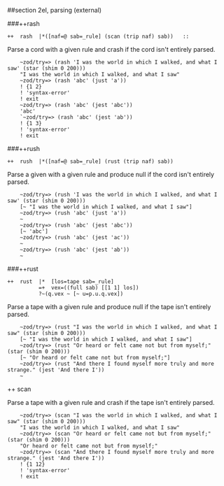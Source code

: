 ##section 2eI, parsing (external)       

###++rash

```
++  rash  |*([naf=@ sab=_rule] (scan (trip naf) sab))   ::
```
        
Parse a cord with a given rule and crash if the cord isn't entirely parsed.

        ~zod/try=> (rash 'I was the world in which I walked, and what I saw' (star (shim 0 200)))
        "I was the world in which I walked, and what I saw"
        ~zod/try=> (rash 'abc' (just 'a'))
        ! {1 2}
        ! 'syntax-error'
        ! exit
        ~zod/try=> (rash 'abc' (jest 'abc'))
        'abc'
        `~zod/try=> (rash 'abc' (jest 'ab'))
        ! {1 3}
        ! 'syntax-error'
        ! exit

###++rush

```
++  rush  |*([naf=@ sab=_rule] (rust (trip naf) sab))
```

Parse a given with a given rule and produce null if the cord isn't entirely parsed.

        ~zod/try=> (rush 'I was the world in which I walked, and what I saw' (star (shim 0 200)))
        [~ "I was the world in which I walked, and what I saw"]
        ~zod/try=> (rush 'abc' (just 'a'))
        ~
        ~zod/try=> (rush 'abc' (jest 'abc'))
        [~ 'abc']
        ~zod/try=> (rush 'abc' (jest 'ac'))
        ~
        ~zod/try=> (rush 'abc' (jest 'ab'))
        ~

###++rust

```
++  rust  |*  [los=tape sab=_rule]
          =+  vex=((full sab) [[1 1] los])
          ?~(q.vex ~ [~ u=p.u.q.vex])
```

Parse a tape with a given rule and produce null if the tape isn't entirely parsed.

        ~zod/try=> (rust "I was the world in which I walked, and what I saw" (star (shim 0 200)))
        [~ "I was the world in which I walked, and what I saw"]
        ~zod/try=> (rust "Or heard or felt came not but from myself;" (star (shim 0 200)))
        [~ "Or heard or felt came not but from myself;"]
        ~zod/try=> (rust "And there I found myself more truly and more strange." (jest 'And there I'))
        ~

++  scan

Parse a tape with a given rule and crash if the tape isn't entirely parsed.

        ~zod/try=> (scan "I was the world in which I walked, and what I saw" (star (shim 0 200)))
        "I was the world in which I walked, and what I saw"
        ~zod/try=> (scan "Or heard or felt came not but from myself;" (star (shim 0 200)))
        "Or heard or felt came not but from myself;"
        ~zod/try=> (scan "And there I found myself more truly and more strange." (jest 'And there I'))
        ! {1 12}
        ! 'syntax-error'
        ! exit


